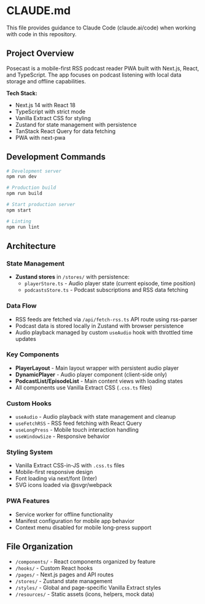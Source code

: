 # CLAUDE.md

This file provides guidance to Claude Code (claude.ai/code) when working with code in this repository.

## Project Overview

Posecast is a mobile-first RSS podcast reader PWA built with Next.js, React, and TypeScript. The app focuses on podcast listening with local data storage and offline capabilities.

**Tech Stack:**
- Next.js 14 with React 18
- TypeScript with strict mode
- Vanilla Extract CSS for styling
- Zustand for state management with persistence
- TanStack React Query for data fetching
- PWA with next-pwa

## Development Commands

```bash
# Development server
npm run dev

# Production build
npm run build

# Start production server
npm start

# Linting
npm run lint
```

## Architecture

### State Management
- **Zustand stores** in `/stores/` with persistence:
  - `playerStore.ts` - Audio player state (current episode, time position)
  - `podcastsStore.ts` - Podcast subscriptions and RSS data fetching

### Data Flow
- RSS feeds are fetched via `/api/fetch-rss.ts` API route using rss-parser
- Podcast data is stored locally in Zustand with browser persistence
- Audio playback managed by custom `useAudio` hook with throttled time updates

### Key Components
- **PlayerLayout** - Main layout wrapper with persistent audio player
- **DynamicPlayer** - Audio player component (client-side only)
- **PodcastList/EpisodeList** - Main content views with loading states
- All components use Vanilla Extract CSS (`.css.ts` files)

### Custom Hooks
- `useAudio` - Audio playback with state management and cleanup
- `useFetchRSS` - RSS feed fetching with React Query
- `useLongPress` - Mobile touch interaction handling
- `useWindowSize` - Responsive behavior

### Styling System
- Vanilla Extract CSS-in-JS with `.css.ts` files
- Mobile-first responsive design
- Font loading via next/font (Inter)
- SVG icons loaded via @svgr/webpack

### PWA Features
- Service worker for offline functionality
- Manifest configuration for mobile app behavior
- Context menu disabled for mobile long-press support

## File Organization

- `/components/` - React components organized by feature
- `/hooks/` - Custom React hooks
- `/pages/` - Next.js pages and API routes
- `/stores/` - Zustand state management
- `/styles/` - Global and page-specific Vanilla Extract styles
- `/resources/` - Static assets (icons, helpers, mock data)